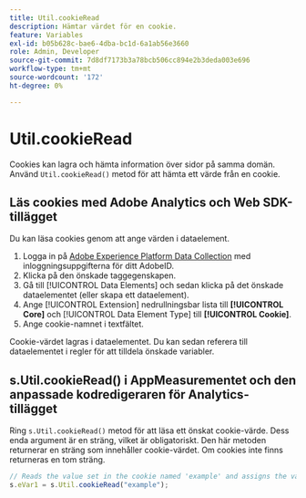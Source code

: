 ```yaml
---
title: Util.cookieRead
description: Hämtar värdet för en cookie.
feature: Variables
exl-id: b05b628c-bae6-4dba-bc1d-6a1ab56e3660
role: Admin, Developer
source-git-commit: 7d8df7173b3a78bcb506cc894e2b3deda003e696
workflow-type: tm+mt
source-wordcount: '172'
ht-degree: 0%

---
```


# Util.cookieRead

Cookies kan lagra och hämta information över sidor på samma domän. Använd `Util.cookieRead()` metod för att hämta ett värde från en cookie.

## Läs cookies med Adobe Analytics och Web SDK-tillägget

Du kan läsa cookies genom att ange värden i dataelement.

1. Logga in på [Adobe Experience Platform Data Collection](https://experience.adobe.com/data-collection) med inloggningsuppgifterna för ditt AdobeID.
2. Klicka på den önskade taggegenskapen.
3. Gå till [!UICONTROL Data Elements] och sedan klicka på det önskade dataelementet (eller skapa ett dataelement).
4. Ange [!UICONTROL Extension] nedrullningsbar lista till **[!UICONTROL Core]** och [!UICONTROL Data Element Type] till **[!UICONTROL Cookie]**.
5. Ange cookie-namnet i textfältet.

Cookie-värdet lagras i dataelementet. Du kan sedan referera till dataelementet i regler för att tilldela önskade variabler.

## s.Util.cookieRead() i AppMeasurementet och den anpassade kodredigeraren för Analytics-tillägget

Ring `s.Util.cookieRead()` metod för att läsa ett önskat cookie-värde. Dess enda argument är en sträng, vilket är obligatoriskt. Den här metoden returnerar en sträng som innehåller cookie-värdet. Om cookies inte finns returneras en tom sträng.

```js
// Reads the value set in the cookie named 'example' and assigns the value to eVar1
s.eVar1 = s.Util.cookieRead("example");
```
